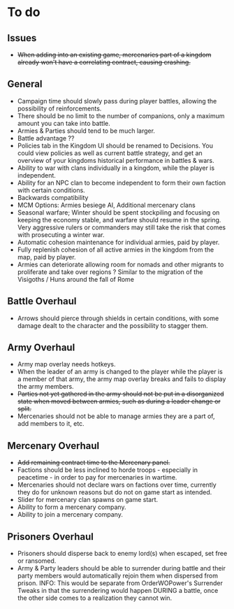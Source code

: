 # To do

## Issues
- ~~When adding into an existing game, mercenaries part of a kingdom already won't have a correlating contract, causing crashing.~~

## General
- Campaign time should slowly pass during player battles, allowing the possibility of reinforcements.
- There should be no limit to the number of companions, only a maximum amount you can take into battle.
- Armies & Parties should tend to be much larger.
- Battle advantage ??
- Policies tab in the Kingdom UI should be renamed to Decisions. You could view policies as well as current battle strategy, and get an overview of your kingdoms historical performance in battles & wars.
- Ability to war with clans individually in a kingdom, while the player is independent.
- Ability for an NPC clan to become independent to form their own faction with certain conditions.
- Backwards compatibility
- MCM Options: Armies besiege AI, Additional mercenary clans
- Seasonal warfare; Winter should be spent stockpiling and focusing on keeping the economy stable, and warfare should resume in the spring. Very aggressive rulers or commanders may still take the risk that comes with prosecuting a winter war.
- Automatic cohesion maintenance for individual armies, paid by player.
- Fully replenish cohesion of all active armies in the kingdom from the map, paid by player.
- Armies can deteriorate allowing room for nomads and other migrants to proliferate and take over regions ? Similar to the migration of the Visigoths / Huns around the fall of Rome

## Battle Overhaul
- Arrows should pierce through shields in certain conditions, with some damage dealt to the character and the possibility to stagger them.

## Army Overhaul
- Army map overlay needs hotkeys.
- When the leader of an army is changed to the player while the player is a member of that army, the army map overlay breaks and fails to display the army members.
- ~~Parties not yet gathered in the army should not be put in a disorganized state when moved between armies, such as during a leader change or split.~~
- Mercenaries should not be able to manage armies they are a part of, add members to it, etc.

## Mercenary Overhaul
- ~~Add remaining contract time to the Mercenary panel.~~
- Factions should be less inclined to horde troops - especially in peacetime - in order to pay for mercenaries in wartime.
- Mercenaries should not declare wars on factions over time, currently they do for unknown reasons but do not on game start as intended.
- Slider for mercenary clan spawns on game start.
- Ability to form a mercenary company.
- Ability to join a mercenary company.

## Prisoners Overhaul
- Prisoners should disperse back to enemy lord(s) when escaped, set free or ransomed.
- Army & Party leaders should be able to surrender during battle and their party members would automatically rejoin them when dispersed from prison. INFO: This would be separate from OrderWOPower's Surrender Tweaks in that the surrendering would happen DURING a battle, once the other side comes to a realization they cannot win.
